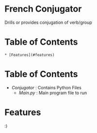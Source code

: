# French Conjugator
Drills or provides conjugation of verb/group

# Table of Contents
    * [Features](#features)

# Table of Contents
- _Conjugator_ : Contains Python Files
    - _Main.py_ : Main program file to run
# Features
:)